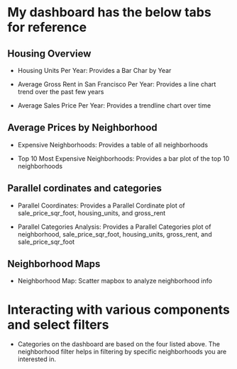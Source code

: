 # My dashboard has the below tabs for reference 

## Housing Overview
* Housing Units Per Year: Provides a Bar Char by Year

* Average Gross Rent in San Francisco Per Year: Provides a line chart trend     over the past few years

* Average Sales Price Per Year: Provides a trendline chart over time

## Average Prices by Neighborhood

* Expensive Neighborhoods: Provides a table of all neighborhoods

* Top 10 Most Expensive Neighborhoods: Provides a bar plot of the top 10 neighborhoods

## Parallel cordinates and categories 

* Parallel Coordinates: Provides a Parallel Cordinate plot of sale_price_sqr_foot, housing_units, and gross_rent

* Parallel Categories Analysis: Provides a Parallel Categories plot of neighborhood, sale_price_sqr_foot, housing_units, gross_rent, and sale_price_sqr_foot 

## Neighborhood Maps
* Neighborhood Map: Scatter mapbox to analyze neighborhood info 


# Interacting with various components and select filters

* Categories on the dashboard are based on the four listed above. The neighborhood filter helps in filtering by specific neighborhoods you are interested in. 